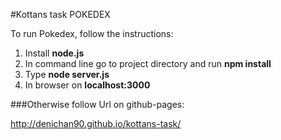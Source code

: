 #Kottans task POKEDEX

To run Pokedex, follow the instructions:

1. Install **node.js**
2. In command line go to project directory and run **npm install**
3. Type **node server.js**
4. In browser on  **localhost:3000**

###Otherwise follow Url on github-pages:

http://denichan90.github.io/kottans-task/
